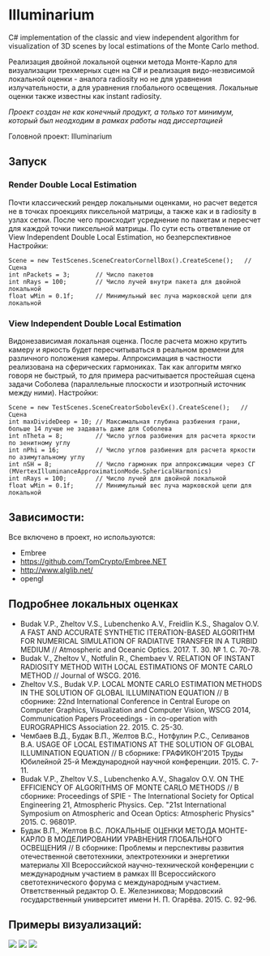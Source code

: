 # Illuminarium

C# implementation of the classic and view independent algorithm for visualization of 3D scenes by local estimations of the Monte Carlo method. 

Реализация двойной локальной оценки метода Монте-Карло для визуализации трехмерных сцен на C# и реализация видо-незвисимой локальной оценки - аналога radiosity но не для уравнения излучательности, а для уравнения глобального освещения. Локальные оценки также известны как instant radiosity.

*Проект создан не как конечный продукт, а только тот минимум, который был неодходим в рамках работы над диссертацией*

Головной проект: Illuminarium

## Запуск
### Render Double Local Estimation
Почти классический рендер локальными оценками, но расчет ведется не в точках проекциях пиксельной матрицы, а также как и в radiosity в узлах сетки. После чего происходит усреднение по пакетам и пересчет для каждой точки пиксельной матрицы. По сути есть ответвление от View Independent Double Local Estimation, но безперспективное
Настройки:
```
Scene = new TestScenes.SceneCreatorCornellBox().CreateScene();   // Сцена
int nPackets = 3;       // Число пакетов
int nRays = 100;        // Число лучей внутри пакета для двойной локальной
float wMin = 0.1f;      // Минимульный вес луча марковской цепи для локальной
```

### View Independent Double Local Estimation
Видонезависимая локальная оценка. После расчета можно крутить камеру и яркость будет пересчитываться в реальном времени для различного положения камеры. Аппроксимация в частности реализована на сферических гармониках. Так как алгоритм мягко говоря не быстрый, то для примера расчитывается простейшая сцена задачи Соболева (параллельные плоскости и изотропный источник между ними).
Настройки:
```
Scene = new TestScenes.SceneCreatorSobolevEx().CreateScene();   // Сцена
int maxDivideDeep = 10; // Максимальная глубина разбиения грани, больше 14 лучше не задавать даже для Соболева
int nTheta = 8;         // Число углов разбиения для расчета яркости по зенитному углу
int nPhi = 16;          // Число углов разбиения для расчета яркости по азимутальному углу
int nSH = 8;            // Число гармоник при аппроксимации через СГ (MVertexIlluminanceApproximationMode.SphericalHarmonics)
int nRays = 100;        // Число лучей для двойной локальной
float wMin = 0.1f;      // Минимульный вес луча марковской цепи для локальной
```

## Зависимости:
Все включено в проект, но используются:
- Embree
- https://github.com/TomCrypto/Embree.NET
- http://www.alglib.net/
- opengl


## Подробнее локальных оценках

- Budak V.P., Zheltov V.S., Lubenchenko A.V., Freidlin K.S., Shagalov O.V. A FAST AND ACCURATE SYNTHETIC ITERATION-BASED ALGORITHM FOR NUMERICAL SIMULATION OF RADIATIVE TRANSFER IN A TURBID MEDIUM // Atmospheric and Oceanic Optics. 2017. Т. 30. № 1. С. 70-78. 
- Budak V., Zheltov V., Notfulin R., Chembaev V. RELATION OF INSTANT RADIOSITY METHOD WITH LOCAL ESTIMATIONS OF MONTE CARLO METHOD // Journal of WSCG. 2016. 
- Zheltov V.S., Budak V.P. LOCAL MONTE CARLO ESTIMATION METHODS IN THE SOLUTION OF GLOBAL ILLUMINATION EQUATION // В сборнике: 22nd International Conference in Central Europe on Computer Graphics, Visualization and Computer Vision, WSCG 2014, Communication Papers Proceedings - in co-operation with EUROGRAPHICS Association 22. 2015. С. 25-30. 
- Чембаев В.Д., Будак В.П., Желтов В.С., Нотфулин Р.С., Селиванов В.А. USAGE OF LOCAL ESTIMATIONS AT THE SOLUTION OF GLOBAL ILLUMINATION EQUATION // В сборнике: ГРАФИКОН'2015 Труды Юбилейной 25-й Международной научной конференции. 2015. С. 7-11. 
- Budak V.P., Zheltov V.S., Lubenchenko A.V., Shagalov O.V. ON THE EFFICIENCY OF ALGORITHMS OF MONTE CARLO METHODS // В сборнике: Proceedings of SPIE - The International Society for Optical Engineering 21, Atmospheric Physics. Сер. "21st International Symposium on Atmospheric and Ocean Optics: Atmospheric Physics" 2015. С. 96801P. 
- Будак В.П., Желтов В.С. ЛОКАЛЬНЫЕ ОЦЕНКИ МЕТОДА МОНТЕ-КАРЛО В МОДЕЛИРОВАНИИ УРАВНЕНИЯ ГЛОБАЛЬНОГО ОСВЕЩЕНИЯ // В сборнике: Проблемы и перспективы развития отечественной светотехники, электротехники и энергетики материалы XII Всероссийской научно-технической конференции с международным участием в рамках III Всероссийского светотехнического форума с международным участием. Ответственный редактор О. Е. Железникова; Мордовский государственный университет имени Н. П. Огарёва. 2015. С. 92-96. 

## Примеры визуализаций:
![][img01]
![][img02]
![][img03]

[img01]: https://github.com/Zheltov/Illuminarium/blob/master/Images/01.png
[img02]: https://github.com/Zheltov/Illuminarium/blob/master/Images/vi_01.png
[img03]: https://github.com/Zheltov/Illuminarium/blob/master/Images/vi_02.png